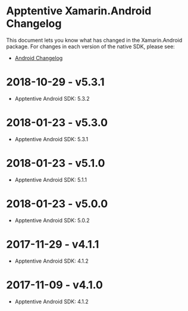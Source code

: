# Apptentive Xamarin.Android Changelog

This document lets you know what has changed in the Xamarin.Android package. For changes in each version of the native SDK, please see:

- [Android Changelog](https://github.com/apptentive/apptentive-android/blob/master/CHANGELOG.md)

# 2018-10-29 - v5.3.1

- Apptentive Android SDK: 5.3.2

# 2018-01-23 - v5.3.0

- Apptentive Android SDK: 5.3.1

# 2018-01-23 - v5.1.0

- Apptentive Android SDK: 5.1.1

# 2018-01-23 - v5.0.0

- Apptentive Android SDK: 5.0.2

# 2017-11-29 - v4.1.1

- Apptentive Android SDK: 4.1.2

# 2017-11-09 - v4.1.0

- Apptentive Android SDK: 4.1.2
